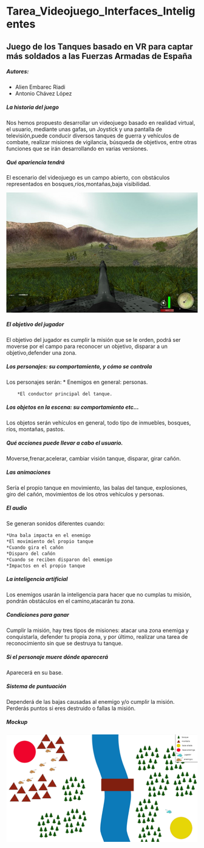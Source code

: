 # Tarea_Videojuego_Interfaces_Inteligentes
## Juego de los Tanques basado en VR para captar más soldados a las Fuerzas Armadas de España

##### Autores:
* Alien Embarec Riadi
* Antonio Chávez López
    
##### La historia del juego

Nos hemos propuesto desarrollar un videojuego basado en realidad virtual, el usuario, mediante unas gafas, un Joystick y una pantalla de televisión,puede conducir diversos tanques de guerra y vehículos de combate, realizar misiones de vigilancia, búsqueda de objetivos, entre otras funciones que se irán desarrollando en varias versiones.

##### Qué apariencia tendrá

El escenario del videojuego es un campo abierto, con obstáculos representados en bosques,ríos,montañas,baja visibilidad.

![imagen_tanque](img/ImagenTanque.jpg)

##### El objetivo del jugador

El objetivo del jugador es cumplir la misión que se le orden, podrá ser moverse por el campo para reconocer un objetivo, disparar a un objetivo,defender una zona.

##### Los personajes: su comportamiento, y cómo se controla

Los personajes serán:
		* Enemigos en general: personas.

		*El conductor principal del tanque.


##### Los objetos en la escena: su comportamiento etc...

Los objetos serán vehículos en general, todo tipo de inmuebles, bosques, ríos, montañas, pastos.

##### Qué acciones puede llevar a cabo el usuario.

 Moverse,frenar,acelerar, cambiar visión tanque, disparar, girar cañón.

##### Las animaciones

Sería el propio tanque en movimiento, las balas del tanque, explosiones, giro del cañón, movimientos de los otros vehículos y personas.

##### El audio

Se generan sonidos diferentes cuando:

	*Una bala impacta en el enemigo
	*El movimiento del propio tanque
	*Cuando gira el cañón
	*Disparo del cañón
	*Cuando se reciben disparon del ememigo
	*Impactos en el propio tanque

##### La inteligencia artificial 

Los enemigos usarán la inteligencia para hacer que no cumplas tu misión, pondrán obstáculos en el camino,atacarán tu zona.

##### Condiciones para ganar

Cumplir la misión, hay tres tipos de misiones: atacar una zona enemiga y conquistarla, defender tu propia zona, y por último, realizar una tarea de reconocimiento sin que se destruya tu tanque.

##### Si el personaje muere dónde aparecerá 

Aparecerá en su base.

##### Sistema de puntuación

Dependerá de las bajas causadas al enemigo y/o cumplir la misión. Perderás puntos si eres destruido o fallas la misión.

##### Mockup

![mockup](img/mockup.jpeg)



